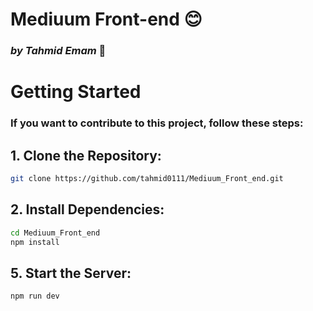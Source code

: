 # Mediuum Front-end 😊

### _by Tahmid Emam_ 🤖

# Getting Started

### If you want to contribute to this project, follow these steps:

## 1. Clone the Repository:

```bash
git clone https://github.com/tahmid0111/Mediuum_Front_end.git
```
## 2. Install Dependencies:

```bash
cd Mediuum_Front_end
npm install
```

## 5. Start the Server:

```bash
npm run dev
```
